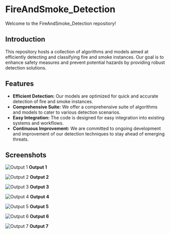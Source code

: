 # FireAndSmoke_Detection

Welcome to the FireAndSmoke_Detection repository!

## Introduction

This repository hosts a collection of algorithms and models aimed at efficiently detecting and classifying fire and smoke instances. Our goal is to enhance safety measures and prevent potential hazards by providing robust detection solutions.

## Features

- **Efficient Detection:** Our models are optimized for quick and accurate detection of fire and smoke instances.
- **Comprehensive Suite:** We offer a comprehensive suite of algorithms and models to cater to various detection scenarios.
- **Easy Integration:** The code is designed for easy integration into existing systems and workflows.
- **Continuous Improvement:** We are committed to ongoing development and improvement of our detection techniques to stay ahead of emerging threats.

## Screenshots

![Output 1](https://drive.google.com/uc?export=view&id=1_Uhu3fUkkR___7PcBTkpb-nrJVHcyJ-H)
**Output 1**

![Output 2](https://drive.google.com/uc?export=view&id=1kaAgFeQzYKrsFZtzKUF1uwkYJaDDkyEu)
**Output 2**

![Output 3](https://drive.google.com/uc?export=view&id=1Sfhmvc16_tCK-AC8HEiojdM6w6euG3a-)
**Output 3**

![Output 4](https://drive.google.com/uc?export=view&id=1bWVp50fmeX08N8qacPxN3NkTWORzC2Ou)
**Output 4**

![Output 5](https://drive.google.com/uc?export=view&id=1yPOoUbuzoMDZzH-1mpQRCC0QWoyVXthw)
**Output 5**

![Output 6](https://drive.google.com/uc?export=view&id=1yPOoUbuzoMDZzH-1mpQRCC0QWoyVXthw)
**Output 6**

![Output 7](https://drive.google.com/uc?export=view&id=1UomjhN1adABElKeOegwngXwNuSrr7gLa)
**Output 7**